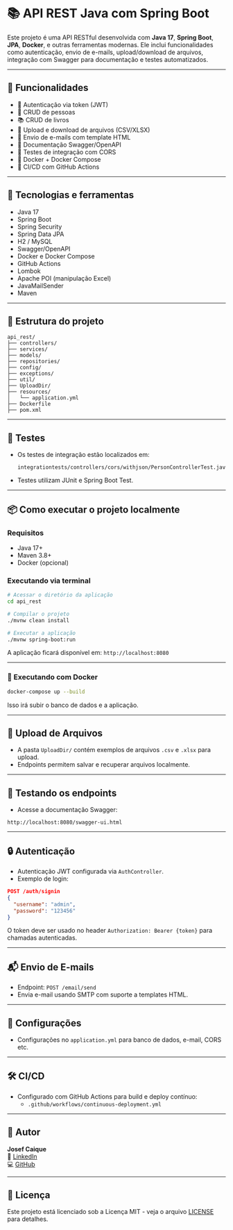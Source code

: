 # 📚 API REST Java com Spring Boot

Este projeto é uma API RESTful desenvolvida com **Java 17**, **Spring Boot**, **JPA**, **Docker**, e outras ferramentas modernas. Ele inclui funcionalidades como autenticação, envio de e-mails, upload/download de arquivos, integração com Swagger para documentação e testes automatizados. 

---

## 🚀 Funcionalidades

- 🔐 Autenticação via token (JWT)
- 👤 CRUD de pessoas
- 📚 CRUD de livros
- 📂 Upload e download de arquivos (CSV/XLSX)
- 📧 Envio de e-mails com template HTML
- 📄 Documentação Swagger/OpenAPI
- 🧪 Testes de integração com CORS
- 🐳 Docker + Docker Compose
- 🔄 CI/CD com GitHub Actions

---

## 🧰 Tecnologias e ferramentas

- Java 17
- Spring Boot
- Spring Security
- Spring Data JPA
- H2 / MySQL
- Swagger/OpenAPI
- Docker e Docker Compose
- GitHub Actions
- Lombok
- Apache POI (manipulação Excel)
- JavaMailSender
- Maven

---

## 📁 Estrutura do projeto

```
api_rest/
├── controllers/
├── services/
├── models/
├── repositories/
├── config/
├── exceptions/
├── util/
├── UploadDir/
├── resources/
│   └── application.yml
├── Dockerfile
├── pom.xml
```

---

## 🧪 Testes

- Os testes de integração estão localizados em:
  ```
  integrationtests/controllers/cors/withjson/PersonControllerTest.java
  ```
- Testes utilizam JUnit e Spring Boot Test.

---

## 📦 Como executar o projeto localmente

### Requisitos
- Java 17+
- Maven 3.8+
- Docker (opcional)

### Executando via terminal

```bash
# Acessar o diretório da aplicação
cd api_rest

# Compilar o projeto
./mvnw clean install

# Executar a aplicação
./mvnw spring-boot:run
```

A aplicação ficará disponível em: `http://localhost:8080`

---

### 🐳 Executando com Docker

```bash
docker-compose up --build
```

Isso irá subir o banco de dados e a aplicação.

---

## 📂 Upload de Arquivos

- A pasta `UploadDir/` contém exemplos de arquivos `.csv` e `.xlsx` para upload.
- Endpoints permitem salvar e recuperar arquivos localmente.

---

## 🧪 Testando os endpoints

- Acesse a documentação Swagger:
```
http://localhost:8080/swagger-ui.html
```

---

## 🔒 Autenticação

- Autenticação JWT configurada via `AuthController`.
- Exemplo de login:
```json
POST /auth/signin
{
  "username": "admin",
  "password": "123456"
}
```

O token deve ser usado no header `Authorization: Bearer {token}` para chamadas autenticadas.

---

## 📬 Envio de E-mails

- Endpoint: `POST /email/send`
- Envia e-mail usando SMTP com suporte a templates HTML.

---

## 🔧 Configurações

- Configurações no `application.yml` para banco de dados, e-mail, CORS etc.

---

## 🛠️ CI/CD

- Configurado com GitHub Actions para build e deploy contínuo:
  - `.github/workflows/continuous-deployment.yml`

---

## 👤 Autor

**Josef Caique**  
💼 [LinkedIn](https://www.linkedin.com/in/seu-perfil)  
💻 [GitHub](https://github.com/josefcaique)

---

## 📄 Licença

Este projeto está licenciado sob a Licença MIT - veja o arquivo [LICENSE](LICENSE) para detalhes.
